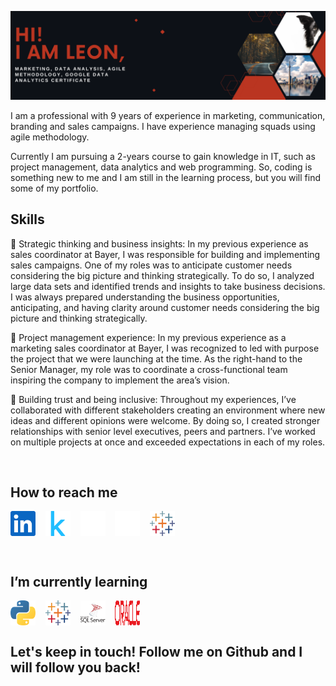 ![](Github_cover2.png)

<p align="left">
I am a professional with 9 years of experience in marketing, communication, branding and sales campaigns. I have experience managing squads using agile methodology.

Currently I am pursuing a 2-years course to gain knowledge in IT, such as project management, data analytics and web programming. So, coding is something new to me and I am still in the learning process, but you will find some of my portfolio.

</p>

<h2 align="left">Skills</h2>
<p align="left">
🧠 Strategic thinking and business insights: In my previous experience as sales coordinator at Bayer, I was responsible for building and implementing sales campaigns. One of my roles was to anticipate customer needs considering the big picture and thinking strategically. To do so, I analyzed large data sets and identified trends and insights to take business decisions. I was always prepared understanding the business opportunities, anticipating, and having clarity around customer needs considering the big picture and thinking strategically.

👯 Project management experience: In my previous experience as a marketing sales coordinator at Bayer, I was recognized to led with purpose the project that we were launching at the time. As the right-hand to the Senior Manager, my role was to coordinate a cross-functional team inspiring the company to implement the area’s vision.
 
🤝 Building trust and being inclusive: Throughout my experiences, I’ve collaborated with different stakeholders creating an environment where new ideas and different opinions were welcome. By doing so, I created stronger relationships with senior level executives, peers and partners. I’ve worked on multiple projects at once and exceeded expectations in each of my roles.
</p>
<br>

<h2 align="left">How to reach me</h2>
<p align="left">
<a href="https://www.linkedin.com/in/leon-czarlinski" target="blank"><img align="center" src="https://raw.githubusercontent.com/leon-czarlinski/leon-czarlinski/main/linkedin-icon.svg" alt="linkedin" height="40" width="40" /></a>&nbsp;&nbsp;&nbsp;
<a href="https://www.kaggle.com/leonczarlinski" target="blank"><img align="center" src="https://raw.githubusercontent.com/leon-czarlinski/leon-czarlinski/main/kaggle-icon.svg" alt="kaggle" height="40" width="40" /></a>&nbsp;&nbsp;&nbsp;
<a href="https://leon-czarlinski.github.io" target="blank"><img align="center" src="https://github.com/leon-czarlinski/leon-czarlinski/blob/main/github-icon.svg" alt="webpage" height="40" width="40" /></a>&nbsp;&nbsp;&nbsp;
<a href="https://medium.com/@leon-czarlinski" target="blank"><img align="center" src="https://raw.githubusercontent.com/leon-czarlinski/leon-czarlinski/main/medium-white-icon.svg" alt="medium" height="40" width="40" /></a>&nbsp;&nbsp;&nbsp;
<a href="https://public.tableau.com/app/profile/leon8208/vizzes" target="blank"><img align="center" src="https://raw.githubusercontent.com/leon-czarlinski/leon-czarlinski/main/tableau-icon.svg" alt="tableau" height="40" width="40" /></a>
</p>
<br>

<h2 align="left">I’m currently learning</h2>
<p align="left">
 <img align="center" src="https://raw.githubusercontent.com/leon-czarlinski/leon-czarlinski/main/python-icon.svg" alt="python" height="40" width="40" />&nbsp;&nbsp;&nbsp;
 <img align="center" src="https://raw.githubusercontent.com/leon-czarlinski/leon-czarlinski/main/tableau-icon.svg" alt="python" height="40" width="40" />&nbsp;&nbsp;&nbsp;
 <img align="center" src="https://raw.githubusercontent.com/leon-czarlinski/leon-czarlinski/main/sql-server-icon.svg" alt="sql-server" height="40" width="40" />&nbsp;&nbsp;&nbsp;
 <img align="center" src="https://raw.githubusercontent.com/leon-czarlinski/leon-czarlinski/main/oracle-logo.svg" alt="oracle" height="40" width="40" />
</p>

<h2 align="left">Let's keep in touch! Follow me on Github and I will follow you back!</h2>

